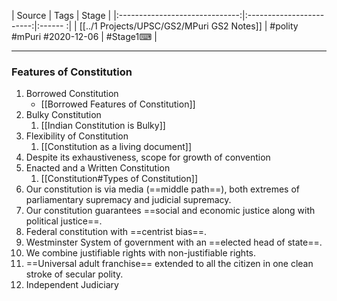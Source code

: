 |             Source             |           Tags           | Stage | 
|:------------------------------:|:------------------------:|:------ :|
| [[../1 Projects/UPSC/GS2/MPuri GS2 Notes]] | #polity #mPuri #2020-12-06 | #Stage1⌨  |         

---
### Features of Constitution
1. Borrowed Constitution
	- [[Borrowed Features of  Constitution]]
2. Bulky Constitution
	1. [[Indian Constitution is Bulky]]
3. Flexibility of Constitution
	1. [[Constitution as a living document]]
4. Despite its exhaustiveness, scope for growth of convention
5. Enacted and a Written Constitution
	1. [[Constitution#Types of Constitution]]
6. Our constitution is via media (==middle path==), both extremes of parliamentary supremacy and judicial supremacy.
7. Our constitution guarantees ==social and economic justice along with political justice==.
8. Federal constitution with ==centrist bias==.
9. Westminster System of government with an ==elected head of state==.
10. We combine justifiable rights with non-justifiable rights.
11. ==Universal adult franchise== extended to all the citizen in one clean stroke of secular polity.
12. Independent Judiciary
